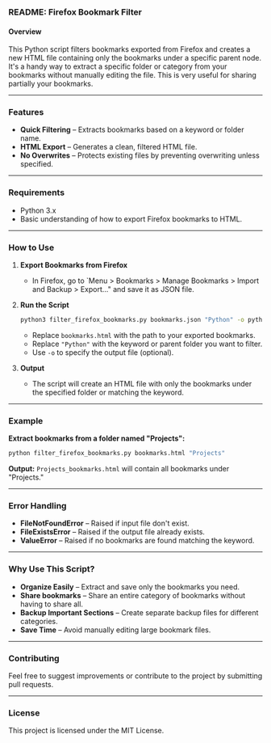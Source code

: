 ### **README: Firefox Bookmark Filter**

#### **Overview**
This Python script filters bookmarks exported from Firefox and creates a new HTML file containing only the bookmarks under a specific parent node. It's a handy way to extract a specific folder or category from your bookmarks without manually editing the file. This is very useful for sharing partially your bookmarks.

---

### **Features**
- **Quick Filtering** – Extracts bookmarks based on a keyword or folder name.
- **HTML Export** – Generates a clean, filtered HTML file.
- **No Overwrites** – Protects existing files by preventing overwriting unless specified.

---

### **Requirements**
- Python 3.x
- Basic understanding of how to export Firefox bookmarks to HTML.

---

### **How to Use**

1. **Export Bookmarks from Firefox**
   - In Firefox, go to `Menu > Bookmarks > Manage Bookmarks > Import and Backup > Export..." and save it as JSON file.

2. **Run the Script**
   ```bash
   python3 filter_firefox_bookmarks.py bookmarks.json "Python" -o python_bookmarks.html
   ```
   - Replace `bookmarks.html` with the path to your exported bookmarks.
   - Replace `"Python"` with the keyword or parent folder you want to filter.
   - Use `-o` to specify the output file (optional).

3. **Output**
   - The script will create an HTML file with only the bookmarks under the specified folder or matching the keyword.

---

### **Example**
**Extract bookmarks from a folder named "Projects":**
```bash
python filter_firefox_bookmarks.py bookmarks.html "Projects"
```
**Output:**
`Projects_bookmarks.html` will contain all bookmarks under "Projects."

---

### **Error Handling**
- **FileNotFoundError** – Raised if input file don't exist.
- **FileExistsError** – Raised if the output file already exists.
- **ValueError** – Raised if no bookmarks are found matching the keyword.

---

### **Why Use This Script?**
- **Organize Easily** – Extract and save only the bookmarks you need.
- **Share bookmarks** – Share an entire category of bookmarks without having to share all.
- **Backup Important Sections** – Create separate backup files for different categories.
- **Save Time** – Avoid manually editing large bookmark files.

---

### **Contributing**
Feel free to suggest improvements or contribute to the project by submitting pull requests.

---

### **License**
This project is licensed under the MIT License.
